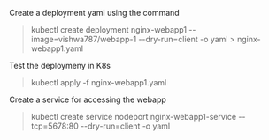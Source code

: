 Create a deployment yaml using the command
>kubectl create deployment nginx-webapp1 --image=vishwa787/webapp-1 --dry-run=client -o yaml > nginx-webapp1.yaml	

Test the deploymeny in K8s
> kubectl apply -f nginx-webapp1.yaml

Create a service for accessing the webapp
>kubectl create service nodeport nginx-webapp1-service --tcp=5678:80 --dry-run=client -o yaml
